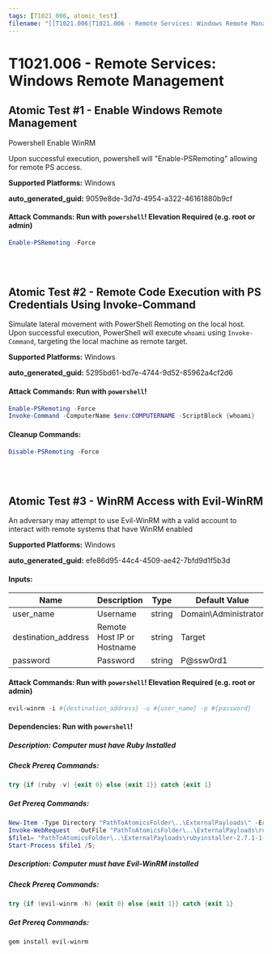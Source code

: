 ```yaml
---
tags: [T1021_006, atomic_test]
filename: "[[T1021.006|T1021.006 - Remote Services: Windows Remote Management]]"
---
```

# T1021.006 - Remote Services: Windows Remote Management

## Atomic Test #1 - Enable Windows Remote Management
Powershell Enable WinRM

Upon successful execution, powershell will "Enable-PSRemoting" allowing for remote PS access.

**Supported Platforms:** Windows


**auto_generated_guid:** 9059e8de-3d7d-4954-a322-46161880b9cf






#### Attack Commands: Run with `powershell`!  Elevation Required (e.g. root or admin) 


```powershell
Enable-PSRemoting -Force
```






<br/>
<br/>

## Atomic Test #2 - Remote Code Execution with PS Credentials Using Invoke-Command
Simulate lateral movement with PowerShell Remoting on the local host. 
Upon successful execution, PowerShell will execute `whoami` using `Invoke-Command`, targeting the 
local machine as remote target.

**Supported Platforms:** Windows


**auto_generated_guid:** 5295bd61-bd7e-4744-9d52-85962a4cf2d6






#### Attack Commands: Run with `powershell`! 


```powershell
Enable-PSRemoting -Force
Invoke-Command -ComputerName $env:COMPUTERNAME -ScriptBlock {whoami}
```

#### Cleanup Commands:
```powershell
Disable-PSRemoting -Force
```





<br/>
<br/>

## Atomic Test #3 - WinRM Access with Evil-WinRM
An adversary may attempt to use Evil-WinRM with a valid account to interact with remote systems that have WinRM enabled

**Supported Platforms:** Windows


**auto_generated_guid:** efe86d95-44c4-4509-ae42-7bfd9d1f5b3d





#### Inputs:
| Name | Description | Type | Default Value |
|------|-------------|------|---------------|
| user_name | Username | string | Domain&#92;Administrator|
| destination_address | Remote Host IP or Hostname | string | Target|
| password | Password | string | P@ssw0rd1|


#### Attack Commands: Run with `powershell`!  Elevation Required (e.g. root or admin) 


```powershell
evil-winrm -i #{destination_address} -u #{user_name} -p #{password}
```




#### Dependencies:  Run with `powershell`!
##### Description: Computer must have Ruby Installed
##### Check Prereq Commands:
```powershell
try {if (ruby -v) {exit 0} else {exit 1}} catch {exit 1}
```
##### Get Prereq Commands:
```powershell
New-Item -Type Directory "PathToAtomicsFolder\..\ExternalPayloads\" -ErrorAction Ignore -Force | Out-Null
Invoke-WebRequest  -OutFile "PathToAtomicsFolder\..\ExternalPayloads\rubyinstaller-2.7.1-1-x64.exe" https://github.com/oneclick/rubyinstaller2/releases/download/RubyInstaller-2.7.1-1/rubyinstaller-2.7.1-1-x64.exe
$file1= "PathToAtomicsFolder\..\ExternalPayloads\rubyinstaller-2.7.1-1-x64.exe"
Start-Process $file1 /S;
```
##### Description: Computer must have Evil-WinRM installed
##### Check Prereq Commands:
```powershell
try {if (evil-winrm -h) {exit 0} else {exit 1}} catch {exit 1}
```
##### Get Prereq Commands:
```powershell
gem install evil-winrm
```




<br/>
